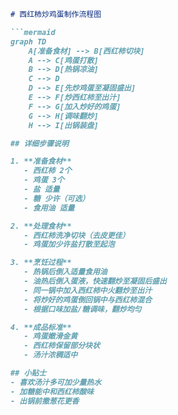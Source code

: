 ```markdown
# 西红柿炒鸡蛋制作流程图

```mermaid
graph TD
    A[准备食材] --> B[西红柿切块]
    A --> C[鸡蛋打散]
    B --> D[热锅凉油]
    C --> D
    D --> E[先炒鸡蛋至凝固盛出]
    E --> F[炒西红柿至出汁]
    F --> G[加入炒好的鸡蛋]
    G --> H[调味翻炒]
    H --> I[出锅装盘]

## 详细步骤说明

1. **准备食材**  
   - 西红柿 2个  
   - 鸡蛋 3个  
   - 盐 适量  
   - 糖 少许（可选）  
   - 食用油 适量  

2. **处理食材**  
   - 西红柿洗净切块（去皮更佳）  
   - 鸡蛋加少许盐打散至起泡  

3. **烹饪过程**  
   - 热锅后倒入适量食用油  
   - 油热后倒入蛋液，快速翻炒至凝固后盛出  
   - 同一锅中加入西红柿中火翻炒至出汁  
   - 将炒好的鸡蛋倒回锅中与西红柿混合  
   - 根据口味加盐/糖调味，翻炒均匀  

4. **成品标准**  
   - 鸡蛋嫩滑金黄  
   - 西红柿保留部分块状  
   - 汤汁浓稠适中  

## 小贴士
- 喜欢汤汁多可加少量热水  
- 加糖能中和西红柿酸味  
- 出锅前撒葱花更香
```